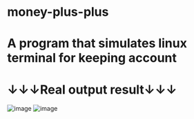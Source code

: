 # money-plus-plus
# A program that simulates linux terminal for keeping account

# ↓↓↓Real output result↓↓↓ 
![image](https://user-images.githubusercontent.com/87600155/161650043-03e2e6be-1c5a-4734-a245-67b2c89cd965.png)
![image](https://user-images.githubusercontent.com/87600155/161650293-66356bb0-0de2-45a3-ad6c-682fdaf60fc7.png)

